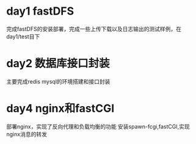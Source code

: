# day1 fastDFS
  完成fastDFS的安装部署，完成一些上传下载以及日志输出的测试样例，在day1/test目下
# day2 数据库接口封装
  主要完成redis mysql的环境搭建和接口封装  
# day4 nginx和fastCGI
  部署nginx，实现了反向代理和负载均衡的功能
  安装spawn-fcgi,fastCGI,实现nginx消息的转发







